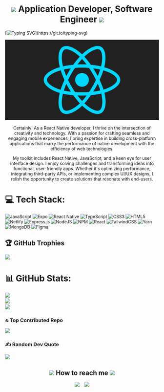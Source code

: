 <h1 align="center">
  <img src="https://media.giphy.com/media/hvRJCLFzcasrR4ia7z/giphy.gif" width="28">
    Application Developer, Software Engineer
  <img src="https://media.giphy.com/media/hvRJCLFzcasrR4ia7z/giphy.gif" width="28">
</h1>

[![Typing SVG](https://readme-typing-svg.herokuapp.com?font=Fira+Code&pause=1000&color=2BF722&center=true&vCenter=true&random=false&width=1000&lines=Hi+There%2C+I+am+React+Native+developer.;I+have+been+working+for+the+last+2+years+as+a+software+engineer.;Proficient+in+JavaScript+and+Typescript;Building+cross-platform+applications+that+marry+functionality+with+aesthetics.)](https://git.io/typing-svg)

<p align="center">
  <img src="./react-native.gif" alt="React Native" />
</p>

<p align="center">
  Certainly! As a React Native developer, I thrive on the intersection of creativity and technology. With a passion for crafting seamless and engaging mobile experiences, I bring expertise in building cross-platform applications that marry the performance of native development with the efficiency of web technologies.
</p>

<p align="center">
  My toolkit includes React Native, JavaScript, and a keen eye for user interface design. I enjoy solving challenges and transforming ideas into functional, user-friendly apps. Whether it's optimizing performance, integrating third-party APIs, or implementing complex UI/UX designs, I relish the opportunity to create solutions that resonate with end-users.
</p>

# 💻 Tech Stack:
![JavaScript](https://img.shields.io/badge/javascript-%23323330.svg?style=for-the-badge&logo=javascript&logoColor=%23F7DF1E) ![Expo](https://img.shields.io/badge/expo-1C1E24?style=for-the-badge&logo=expo&logoColor=#D04A37) ![React Native](https://img.shields.io/badge/react_native-%2320232a.svg?style=for-the-badge&logo=react&logoColor=%2361DAFB) ![TypeScript](https://img.shields.io/badge/typescript-%23007ACC.svg?style=for-the-badge&logo=typescript&logoColor=white) ![CSS3](https://img.shields.io/badge/css3-%231572B6.svg?style=for-the-badge&logo=css3&logoColor=white) ![HTML5](https://img.shields.io/badge/html5-%23E34F26.svg?style=for-the-badge&logo=html5&logoColor=white) ![Netlify](https://img.shields.io/badge/netlify-%23000000.svg?style=for-the-badge&logo=netlify&logoColor=#00C7B7) ![Express.js](https://img.shields.io/badge/express.js-%23404d59.svg?style=for-the-badge&logo=express&logoColor=%2361DAFB) ![NodeJS](https://img.shields.io/badge/node.js-6DA55F?style=for-the-badge&logo=node.js&logoColor=white) ![NPM](https://img.shields.io/badge/NPM-%23000000.svg?style=for-the-badge&logo=npm&logoColor=white) ![React](https://img.shields.io/badge/react-%2320232a.svg?style=for-the-badge&logo=react&logoColor=%2361DAFB) ![TailwindCSS](https://img.shields.io/badge/tailwindcss-%2338B2AC.svg?style=for-the-badge&logo=tailwind-css&logoColor=white) ![Yarn](https://img.shields.io/badge/yarn-%232C8EBB.svg?style=for-the-badge&logo=yarn&logoColor=white)  ![MongoDB](https://img.shields.io/badge/MongoDB-%234ea94b.svg?style=for-the-badge&logo=mongodb&logoColor=white) ![Figma](https://img.shields.io/badge/figma-%23F24E1E.svg?style=for-the-badge&logo=figma&logoColor=white)

## 🏆 GitHub Trophies
![](https://github-profile-trophy.vercel.app/?username=Bhavesh1236&theme=radical&no-frame=false&no-bg=false&margin-w=4)

# 📊 GitHub Stats:
![](https://github-readme-stats.vercel.app/api?username=Bhavesh1236&theme=dark&hide_border=false&include_all_commits=false&count_private=false)<br/>
![](https://github-readme-streak-stats.herokuapp.com/?user=Bhavesh1236&theme=dark&hide_border=false)<br/>
![](https://github-readme-stats.vercel.app/api/top-langs/?username=Bhavesh1236&theme=dark&hide_border=false&include_all_commits=false&count_private=false&layout=compact)


### 🔝 Top Contributed Repo
![](https://github-contributor-stats.vercel.app/api?username=Bhavesh1236&limit=5&theme=dark&combine_all_yearly_contributions=true)

### ✍️ Random Dev Quote
![](https://quotes-github-readme.vercel.app/api?type=horizontal&theme=radical)


<div align="center">
  <h2>
    <img src='https://raw.githubusercontent.com/ShahriarShafin/ShahriarShafin/main/Assets/handshake.gif' width="100px" />
      How to reach me
    <img src='https://raw.githubusercontent.com/ShahriarShafin/ShahriarShafin/main/Assets/handshake.gif' width="100px" />
  </h2>

  <div align="center"> 
    <a href="mailto:kumarkhaniya1236@gmail.com" target="_blank" rel="noopener noreferrer"><img src="https://img.icons8.com/fluency/2x/gmail-new.png"  width="40" /></a>
    &nbsp;&nbsp;
    <a href="https://bhavesh-kumarkhaniya.netlify.app/" target="_blank"><img src="https://www.freeiconspng.com/uploads/website-icon-11.png" width="40"/></a>
  </div>
</div>
